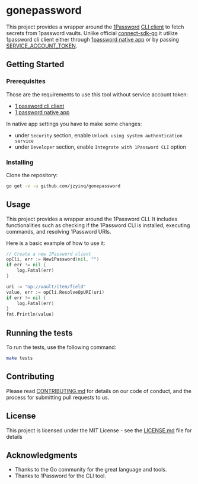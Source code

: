 # gonepassword

This project provides a wrapper around
the [1Password](https://1password.com) [CLI client](https://developer.1password.com/docs/cli/) to fetch secrets from
1password vaults. Unlike official
[connect-sdk-go](https://github.com/1Password/connect-sdk-go) it utilize 1password cli client either through
[1password native app](https://1password.com/downloads/) or by
passing [SERVICE_ACCOUNT_TOKEN](https://developer.1password.com/docs/service-accounts/use-with-1password-cli).

## Getting Started

### Prerequisites

Those are the requirements to use this tool without service account token:

- [1 password cli client](https://developer.1password.com/docs/cli/get-started/#step-1-install-1password-cli)
- [1 password native app](https://1password.com/downloads/)

In native app settings you have to make some changes:

- under `Security` section, enable `Unlock using system authentication service`
- under `Developer` section, enable `Integrate with 1Password CLI` option

### Installing

Clone the repository:

```bash
go get -v -u github.com/jzyinq/gonepassword
```

## Usage

This project provides a wrapper around the 1Password CLI. It includes functionalities such as checking if the 1Password
CLI is installed, executing commands, and resolving 1Password URIs.

Here is a basic example of how to use it:

```go
// Create a new 1Password client
opCli, err := New1Password(nil, "")
if err != nil {
    log.Fatal(err)
}

uri := "op://vault/item/field"
value, err := opCli.ResolveOpURI(uri)
if err != nil {
    log.Fatal(err)
}
fmt.Println(value)
```

## Running the tests

To run the tests, use the following command:

```bash
make tests
```

## Contributing

Please read [CONTRIBUTING.md](CONTRIBUTING.md) for details on our code of conduct, and the process for submitting pull
requests to us.

## License

This project is licensed under the MIT License - see the [LICENSE.md](LICENSE.md) file for details

## Acknowledgments

- Thanks to the Go community for the great language and tools.
- Thanks to 1Password for the CLI tool.
